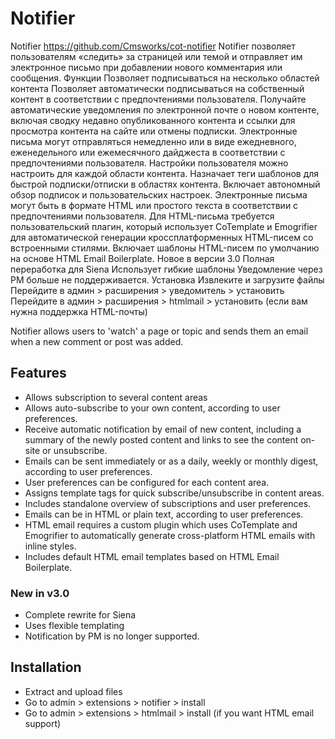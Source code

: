 # Notifier
Notifier
https://github.com/Cmsworks/cot-notifier
Notifier позволяет пользователям «следить» за страницей или темой и отправляет им электронное письмо при добавлении нового комментария или сообщения.
Функции
Позволяет подписываться на несколько областей контента
Позволяет автоматически подписываться на собственный контент в соответствии с предпочтениями пользователя.
Получайте автоматические уведомления по электронной почте о новом контенте, включая сводку недавно опубликованного контента и ссылки для просмотра контента на сайте или отмены подписки.
Электронные письма могут отправляться немедленно или в виде ежедневного, еженедельного или ежемесячного дайджеста в соответствии с предпочтениями пользователя.
Настройки пользователя можно настроить для каждой области контента.
Назначает теги шаблонов для быстрой подписки/отписки в областях контента.
Включает автономный обзор подписок и пользовательских настроек.
Электронные письма могут быть в формате HTML или простого текста в соответствии с предпочтениями пользователя.
Для HTML-письма требуется пользовательский плагин, который использует CoTemplate и Emogrifier для автоматической генерации кроссплатформенных HTML-писем со встроенными стилями.
Включает шаблоны HTML-писем по умолчанию на основе HTML Email Boilerplate.
Новое в версии 3.0
Полная переработка для Siena
Использует гибкие шаблоны
Уведомление через PM больше не поддерживается.
Установка
Извлеките и загрузите файлы
Перейдите в админ > расширения > уведомитель > установить
Перейдите в админ > расширения > htmlmail > установить (если вам нужна поддержка HTML-почты)


Notifier allows users to 'watch' a page or topic and sends them an email when
a new comment or post was added.

## Features

* Allows subscription to several content areas
* Allows auto-subscribe to your own content, according to user preferences.
* Receive automatic notification by email of new content, including a summary of 
  the newly posted content and links to see the content on-site or unsubscribe.
* Emails can be sent immediately or as a daily, weekly or monthly digest, 
  according to user preferences.
* User preferences can be configured for each content area.
* Assigns template tags for quick subscribe/unsubscribe in content areas.
* Includes standalone overview of subscriptions and user preferences.
* Emails can be in HTML or plain text, according to user preferences. 
* HTML email requires a custom plugin which uses CoTemplate and Emogrifier to 
  automatically generate cross-platform HTML emails with inline styles.
* Includes default HTML email templates based on HTML Email Boilerplate.

### New in v3.0

* Complete rewrite for Siena
* Uses flexible templating
* Notification by PM is no longer supported.

## Installation

* Extract and upload files
* Go to admin > extensions > notifier > install
* Go to admin > extensions > htmlmail > install (if you want HTML email support)